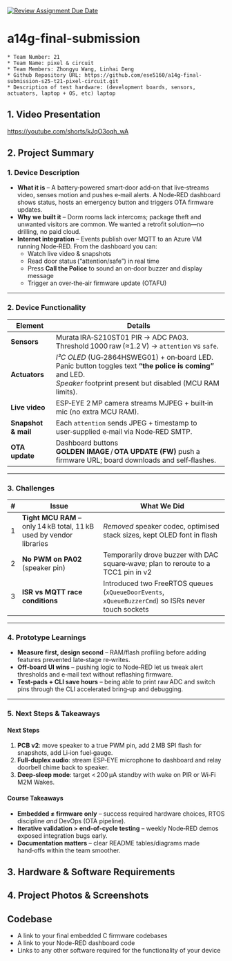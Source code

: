 [![Review Assignment Due Date](https://classroom.github.com/assets/deadline-readme-button-22041afd0340ce965d47ae6ef1cefeee28c7c493a6346c4f15d667ab976d596c.svg)](https://classroom.github.com/a/AlBFWSQg)
# a14g-final-submission

    * Team Number: 21
    * Team Name: pixel & circuit
    * Team Members: Zhongyu Wang, Linhai Deng
    * Github Repository URL: https://github.com/ese5160/a14g-final-submission-s25-t21-pixel-circuit.git
    * Description of test hardware: (development boards, sensors, actuators, laptop + OS, etc) laptop

## 1. Video Presentation

https://youtube.com/shorts/kJqO3oqh_wA

## 2. Project Summary

### 1. Device Description
* **What it is** – A battery‑powered smart‑door add‑on that live‑streams video, senses motion and pushes e‑mail alerts. A Node‑RED dashboard shows status, hosts an emergency button and triggers OTA firmware updates.  
* **Why we built it** – Dorm rooms lack intercoms; package theft and unwanted visitors are common. We wanted a retrofit solution—no drilling, no paid cloud.
* **Internet integration** – Events publish over MQTT to an Azure VM running Node‑RED. From the dashboard you can:
  * Watch live video & snapshots  
  * Read door status (“attention/safe”) in real time  
  * Press **Call the Police** to sound an on‑door buzzer and display message  
  * Trigger an over‑the‑air firmware update (OTAFU)

---

### 2. Device Functionality

| Element | Details |
| ------- | ------- |
| **Sensors** | Murata IRA‑S210ST01 PIR → ADC PA03. Threshold 1000 raw (≈1.2 V) → `attention` vs `safe`. |
| **Actuators** | *I²C OLED* (UG‑2864HSWEG01) + on‑board LED. Panic button toggles text **“the police is coming”** and LED.<br>*Speaker* footprint present but disabled (MCU RAM limits). |
| **Live video** | ESP‑EYE 2 MP camera streams MJPEG + built‑in mic (no extra MCU RAM). |
| **Snapshot & mail** | Each `attention` sends JPEG + timestamp to user‑supplied e‑mail via Node‑RED SMTP. |
| **OTA update** | Dashboard buttons **GOLDEN IMAGE** / **OTA UPDATE (FW)** push a firmware URL; board downloads and self‑flashes. |

---

### 3. Challenges

| # | Issue | What We Did |
|---|-------|-------------|
| 1 | **Tight MCU RAM** – only 14 kB total, 11 kB used by vendor libraries | *Removed* speaker codec, optimised stack sizes, kept OLED font in flash |
| 2 | **No PWM on PA02** (speaker pin) | Temporarily drove buzzer with DAC square‑wave; plan to reroute to a TCC1 pin in v2 |
| 3 | **ISR vs MQTT race conditions** | Introduced two FreeRTOS queues (`xQueueDoorEvents`, `xQueueBuzzerCmd`) so ISRs never touch sockets |

---

### 4. Prototype Learnings

- **Measure first, design second** – RAM/flash profiling before adding features prevented late‑stage re‑writes.  
- **Off‑board UI wins** – pushing logic to Node‑RED let us tweak alert thresholds and e‑mail text without reflashing firmware.  
- **Test‑pads + CLI save hours** – being able to print raw ADC and switch pins through the CLI accelerated bring‑up and debugging.

---

### 5. Next Steps & Takeaways

#### Next Steps

1. **PCB v2**: move speaker to a true PWM pin, add 2 MB SPI flash for snapshots, add Li‑ion fuel‑gauge.  
2. **Full‑duplex audio**: stream ESP‑EYE microphone to dashboard and relay doorbell chime back to speaker.  
3. **Deep‑sleep mode**: target < 200 µA standby with wake on PIR or Wi‑Fi M2M Wakes.

#### Course Takeaways

- **Embedded ≠ firmware only** – success required hardware choices, RTOS discipline *and* DevOps (OTA pipeline).  
- **Iterative validation > end‑of‑cycle testing** – weekly Node‑RED demos exposed integration bugs early.  
- **Documentation matters** – clear README tables/diagrams made hand‑offs within the team smoother.

## 3. Hardware & Software Requirements



## 4. Project Photos & Screenshots

## Codebase

- A link to your final embedded C firmware codebases
- A link to your Node-RED dashboard code
- Links to any other software required for the functionality of your device

